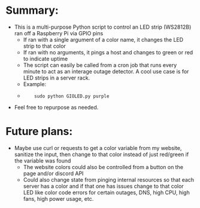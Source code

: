 # Summary:
* This is a multi-purpose Python script to control an LED strip (WS2812B) ran off a Raspberry Pi via GPIO pins
  * If ran with a single argument of a color name, it changes the LED strip to that color
  * If ran with no arguments, it pings a host and changes to green or red to indicate uptime
  * The script can easily be called from a cron job that runs every minute to act as an interage outage detector. A cool use case is for LED strips in a server rack.
  * Example:
  *         sudo python GIOLED.py purple

* Feel free to repurpose as needed.

# Future plans:
* Maybe use curl or requests to get a color variable from my website, sanitize the input, then change to that color instead of just red/green if the variable was found
   * The website colors could also be controlled from a button on the page and/or discord API
   * Could also change state from pinging internal resources so that each server has a color and if that one has issues change to that color LED like color code errors for certain outages, DNS, high CPU, high fans, high power usage, etc.

